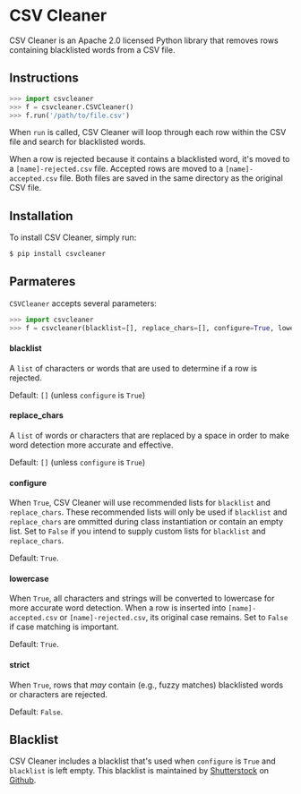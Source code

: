 CSV Cleaner
===========

CSV Cleaner is an Apache 2.0 licensed Python library that removes rows
containing blacklisted words from a CSV file.

Instructions
------------

```python
>>> import csvcleaner
>>> f = csvcleaner.CSVCleaner()
>>> f.run('/path/to/file.csv')
```

When ``run`` is called, CSV Cleaner will loop through each row within the CSV file and search for blacklisted words.

When a row is rejected because it contains a blacklisted word, it's moved to a ``[name]-rejected.csv`` file. Accepted rows are moved to a ``[name]-accepted.csv`` file. Both files are saved in the same directory as the original CSV file.

Installation
------------

To install CSV Cleaner, simply run:

```bash
$ pip install csvcleaner
```

Parmateres
----------

``CSVCleaner`` accepts several parameters:

```python
>>> import csvcleaner
>>> f = csvcleaner(blacklist=[], replace_chars=[], configure=True, lowercase=True, strict=False)
```

#### blacklist

A ``list`` of characters or words that are used to determine if a row is rejected.

Default: ``[]`` (unless ``configure`` is ``True``)

#### replace_chars

A ``list`` of words or characters that are replaced by a space in order to make word detection more accurate and effective.

Default: ``[]`` (unless ``configure`` is ``True``)

#### configure

When ``True``, CSV Cleaner will use recommended lists for ``blacklist`` and ``replace_chars``. These recommended lists will only be used if ``blacklist`` and ``replace_chars`` are ommitted during class instantiation or contain an empty list. Set to ``False`` if you intend to supply custom lists for ``blacklist`` and ``replace_chars``.

Default: ``True``.

#### lowercase

When ``True``, all characters and strings will be converted to lowercase for more accurate word detection. When a row is inserted into ``[name]-accepted.csv`` or ``[name]-rejected.csv``, its original case remains. Set to ``False`` if case matching is important.

Default: ``True``.

#### strict

When ``True``, rows that *may* contain (e.g., fuzzy matches) blacklisted words or characters are rejected.

Default: ``False``.

Blacklist
---------

CSV Cleaner includes a blacklist that's used when ``configure`` is ``True`` and
``blacklist`` is left empty. This blacklist is maintained by [Shutterstock](https://github.com/shutterstock/)
on [Github](https://github.com/shutterstock/List-of-Dirty-Naughty-Obscene-and-Otherwise-Bad-Words).
